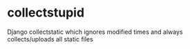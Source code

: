 # collectstupid
Django collectstatic which ignores modified times and always collects/uploads all static files
